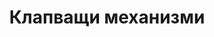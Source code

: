 ---
layout: technology.ect
href: '/kitchens/technologies/clapping-mechanisms'
lang: bg
title: 'Клапващи механизми'
importance: 4
photo: '/кухни/технологии/клапващи-механизми/клапващ-механизъм-1.jpg'
description: "С едно движение максимален достъп. Модерни системи Blum – Австрия за модерни кухни Диалог."
highlights:
  - 
    photo: '/кухни/технологии/клапващи-механизми/механизъми-за-плавно-отваряне-на-шкафовете.png'
topics:
  -
    caption: 'Лесен достъп до съдържанието в шкафа'
    description: 'С едно движение максимален достъп. Плавно вдигане и сваляне с „Aventos“ HF, HK, HL; електро-система за горно отваряне Servo drive; общо управление от един контролер „Aventos“ + „Tandembox“. Модерни системи Blum – Австрия за модерни кухни Диалог.'
    highlight: 'Възможност за комбинаране|на вратички с дърво, метал и стъкло'
    photos:
      - '/кухни/технологии/клапващи-механизми/технологии-1.jpg'
      - '/кухни/технологии/клапващи-механизми/механизъм-на-горна-врата.jpg'
      - '/кухни/технологии/клапващи-механизми/механизъм-горен-шкаф.jpg'
---